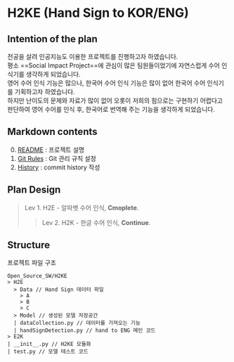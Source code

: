 # H2KE (Hand Sign to KOR/ENG)

## Intention of the plan  
  
전공을 살려 인공지능도 이용한 프로젝트를 진행하고자 하였습니다.  
평소 ==Social Impact Project==에 관심이 많은 팀원들이었기에 자연스럽게 수어 인식기를 생각하게 되었습니다.  
영어 수어 인식 기능은 많으나, 한국어 수어 인식 기능은 많이 없어 한국어 수어 인식기를 기획하고자 하였습니다.  
하지만 난이도의 문제와 자료가 많이 없어 오롯이 저희의 힘으로는 구현하기 어렵다고 판단하여 영어 수어를 인식 후, 한국어로 번역해 주는 기능을 생각하게 되었습니다.  

## Markdown contents
0. [README](./README.md) : 프로젝트 설명
1. [Git Rules](./Git_Rules.md) : Git 관리 규칙 설정
2. [History](./History.md) : commit history 작성

## Plan Design

> Lev 1.
> H2E - 알파벳 수어 인식, **Cmoplete**.
>> Lev 2.
>> H2K - 한글 수어 인식, **Continue**.

## Structure
프로젝트 파일 구조
```
Open_Source_SW/H2KE
> H2E
  > Data // Hand Sign 데이터 파일
    > A
    > B
    > C
  > Model // 생성된 모델 저장공간
  | dataCollection.py // 데이터를 가져오는 기능
  | handSignDetection.py // hand to ENG 메인 코드 
> E2K
| __init__.py // H2KE 모듈화
| test.py // 모델 테스트 코드
```
